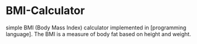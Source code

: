 # BMI-Calculator
 simple BMI (Body Mass Index) calculator implemented in [programming language]. The BMI is a measure of body fat based on height and weight.

